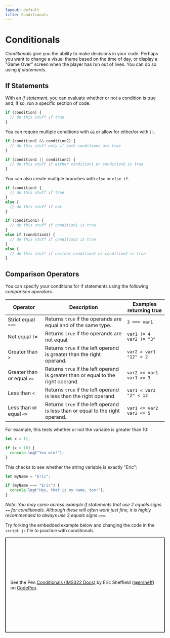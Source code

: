 ```yaml
---
layout: default
title: Conditionals
---
```

# Conditionals
*Conditionals* give you the ability to make decisions in your code. Perhaps you want to change a visual theme based on the time of day, or display a "Game Over" screen when the player has run out of lives. You can do so using *if statements*.

## If Statements
With an *if statement*, you can evaluate whether or not a condition is true and, if so, run a specific section of code.
```js
if (condition) {
  // do this stuff if true
}
```

You can require multiple conditions with `&&` or allow for either/or with `||`.
```js
if (condition1 && condition2) {
  // do this stuff only if both conditions are true
}

if (condition1 || condition2) {
  // do this stuff if either condition1 or condition2 is true
}
```

You can also create multiple branches with `else` or `else if`.
```js
if (condition) {
  // do this stuff if true
}
else {
  // do this stuff if not
}

if (condition1) {
  // do this stuff if condition1 is true
}
else if (condition2) {
  // do this stuff if condition2 is true
}
else {
  // do this stuff if neither condition1 or condition2 is true
}
```

## Comparison Operators
You can specify your conditions for if statements using the following *comparison operators*.

|Operator|Description|Examples returning true|
|---|---|---|
|Strict equal `===` | Returns `true` if the operands are equal and of the same type. | `3 === var1` |
|Not equal `!=` | Returns `true` if the operands are not equal. |`var1 != 4   var2 != "3"` |
| Greater than `>` | Returns `true` if the left operand is greater than the right operand. |`var2 > var1   "12" > 2` |
| Greater than or equal `>=` | Returns `true` if the left operand is greater than or equal to the right operand. | `var2 >= var1   var1 >= 3` |
| Less than `<` | Returns `true` if the left operand is less than the right operand. |`var1 < var2   "2" < 12` |
| Less than or equal `<=` | Returns `true` if the left operand is less than or equal to the right operand. |`var1 <= var2   var2 <= 5` |

For example, this tests whether or not the variable is greater than 10:
```js
let x = 11;

if (x > 10) {
  console.log("You win!");
}
```

This checks to see whether the string variable is exactly "Eric":
```js
let myName = "Eric";

if (myName === "Eric") {
  console.log("Hey, that is my name, too!");
}
```

*Note: You may come across example if statements that use 2 equals signs `==` for conditionals. Although these will often work just fine, it is highly recommended to always use 3 equals signs `===`.*

Try forking the embedded example below and changing the code in the `script.js` file to practice with conditionals.
<p class="codepen" data-height="300" data-default-tab="js,result" data-slug-hash="rNPXRMV" data-editable="true" data-user="ersheff" style="height: 300px; box-sizing: border-box; display: flex; align-items: center; justify-content: center; border: 2px solid; margin: 1em 0; padding: 1em;">
  <span>See the Pen <a href="https://codepen.io/ersheff/pen/rNPXRMV">
  Conditionals (IMS322 Docs)</a> by Eric Sheffield (<a href="https://codepen.io/ersheff">@ersheff</a>)
  on <a href="https://codepen.io">CodePen</a>.</span>
</p>
<script async src="https://cpwebassets.codepen.io/assets/embed/ei.js"></script>